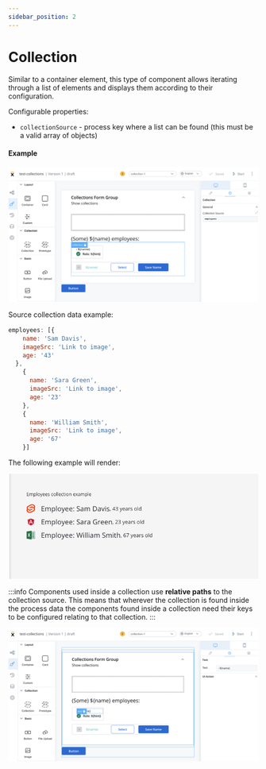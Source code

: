 ```yaml
---
sidebar_position: 2
---
```


# Collection

Similar to a container element, this type of component allows iterating through a list of elements and displays them according to their configuration. 

Configurable properties:

* `collectionSource` - process key where a list can be found (this must be a valid array of objects)

#### Example

![Collection configuration for displaying employees](../../img/collection_example.png)

Source collection data example:

```javascript
employees: [{
    name: 'Sam Davis',
    imageSrc: 'Link to image',
    age: '43'
  },
    {
      name: 'Sara Green',
      imageSrc: 'Link to image',
      age: '23'
    },
    {
      name: 'William Smith',
      imageSrc: 'Link to image',
      age: '67'
    }]
```

The following example will render:

![](../../img/collection_render.png)

:::info
Components used inside a collection use **relative paths** to the collection source. This means that wherever the collection is found inside the process data the components found inside a collection need their keys to be configured relating to that collection.
:::

![](../../img/collection_relative_paths.png)